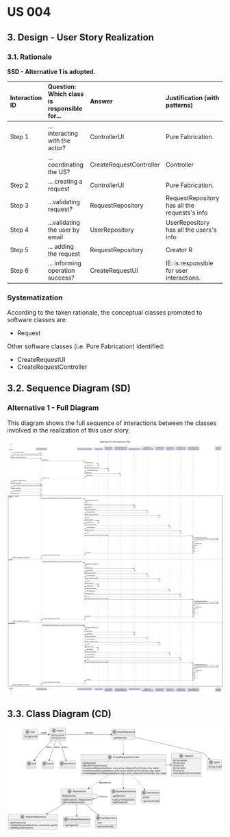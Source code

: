 # US 004

## 3. Design - User Story Realization 

### 3.1. Rationale

**SSD - Alternative 1 is adopted.**

| Interaction ID | Question: Which class is responsible for...   | Answer                  | Justification (with patterns)                 |
|:---------------|:----------------------------------------------|:------------------------|:----------------------------------------------|
| Step 1  		     | 	... interacting with the actor?              | ControllerUI            | Pure Fabrication.                             |
| 			  		        | 	... coordinating the US?                     | CreateRequestController | Controller                                    |
| Step 2  		     | 	... creating a request                       | ControllerUI            | Pure Fabrication.                             |
| Step 3  		     | 				...validating request?			                 | RequestRepository       | RequestRepository has all the requests's info |
| Step 4  		     | 	...validating the user by email              | UserRepository          | UserRepository has all the users's info       |
| Step 5  		     | 	... adding the request                       | RequestRepository       | Creator R                                     |
| Step 6  		     | 	... informing operation success?             | CreateRequestUI         | IE: is responsible for user interactions.     | 

### Systematization ##

According to the taken rationale, the conceptual classes promoted to software classes are: 

 * Request

Other software classes (i.e. Pure Fabrication) identified: 

 * CreateRequestUI  
 * CreateRequestController


## 3.2. Sequence Diagram (SD)

### Alternative 1 - Full Diagram

This diagram shows the full sequence of interactions between the classes involved in the realization of this user story.

![Sequence Diagram - Full](svg/us004-sequence-diagram-full.svg)

## 3.3. Class Diagram (CD)

![Class Diagram](svg/us004-class-diagram.svg)